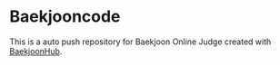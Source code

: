 # Baekjooncode
This is a auto push repository for Baekjoon Online Judge created with [BaekjoonHub](https://github.com/BaekjoonHub/BaekjoonHub).

